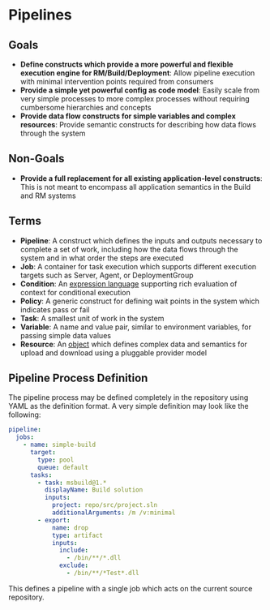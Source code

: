 # Pipelines
## Goals
- **Define constructs which provide a more powerful and flexible execution engine for RM/Build/Deployment**: Allow pipeline execution with minimal intervention points required from consumers
- **Provide a simple yet powerful config as code model**: Easily scale from very simple processes to more complex processes without requiring cumbersome hierarchies and concepts
- **Provide data flow constructs for simple variables and complex resources**: Provide semantic constructs for describing how data flows through the system

## Non-Goals
- **Provide a full replacement for all existing application-level constructs**: This is not meant to encompass all application semantics in the Build and RM systems

## Terms
- **Pipeline**: A construct which defines the inputs and outputs necessary to complete a set of work, including how the data flows through the system and in what order the steps are executed
- **Job**: A container for task execution which supports different execution targets such as Server, Agent, or DeploymentGroup
- **Condition**: An [expression language](preview/conditions.md) supporting rich evaluation of context for conditional execution
- **Policy**: A generic construct for defining wait points in the system which indicates pass or fail
- **Task**: A smallest unit of work in the system 
- **Variable**: A name and value pair, similar to environment variables, for passing simple data values
- **Resource**: An [object](preview/resources.md) which defines complex data and semantics for upload and download using a pluggable provider model

## Pipeline Process Definition
The pipeline process may be defined completely in the repository using YAML as the definition format. A very simple definition may look like the following:
```yaml
pipeline: 
  jobs:
    - name: simple-build
      target:
        type: pool
        queue: default
      tasks:
        - task: msbuild@1.*
          displayName: Build solution 
          inputs:
            project: repo/src/project.sln
            additionalArguments: /m /v:minimal
        - export: 
            name: drop
            type: artifact
            inputs:
              include:
                - /bin/**/*.dll
              exclude:
                - /bin/**/*Test*.dll
```
This defines a pipeline with a single job which acts on the current source repository.
